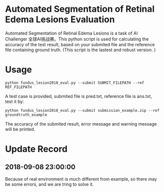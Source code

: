 # Automated Segmentation of Retinal Edema Lesions Evaluation
Automated Segmentation of Retinal Edema Lesions is a task of AI Challenger 全球AI挑战赛。This python script is used for calculating the accuracy of the test result, based on your submited file and the reference file containing ground truth.  (This script is the lastest and robust version. )
# Usage
```
python fundus_lesion2018_eval.py --submit SUBMIT_FILEPATH --ref REF_FILEPATH
```
A test case is provided, submited file is pred.txt, reference file is ans.txt, test it by:
```
python fundus_lesion2018_eval.py --submit submission_example.zip --ref groundtruth_example
```
The accuracy of the submited result, error message and warning message will be printed.

# Update Record
## 2018-09-08 23:00:00
Because of real environment is much different from example, so there may be some errors, and we are tring to solve it.

